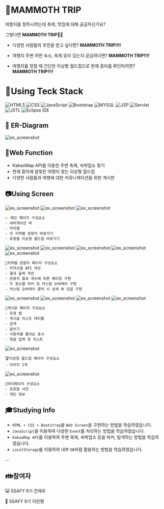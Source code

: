# 🐘MAMMOTH TRIP

여행지를 정하시려는데 축제, 맛집에 대해 궁금하신가요?

그렇다면 **MAMMOTH TRIP**👋👋

- 다양한 사람들의 추천을 받고 싶다면? **MAMMOTH TRIP!!!!**

- 여행지 주변 어떤 숙소, 축제 등이 있는지 궁금하다면? **MAMMOTH TRIP!!!!**

- 여행지를 정할 때 간단한 이상형 월드컵으로 현재 흥미를 확인하려면? **MAMMOTH TRIP!!!!**


# 🔨Using Teck Stack
![HTML5](https://img.shields.io/badge/HTML5-E34F26.svg?&style=for-the-badge&logo=HTML5&logoColor=white)
![CSS](https://img.shields.io/badge/CSS-1572B6.svg?&style=for-the-badge&logo=CSS3&logoColor=white)
![JavaScript](https://img.shields.io/badge/JavaScript-F7DF1E.svg?&style=for-the-badge&logo=JavaScript&logoColor=white)
![Bootstrap](https://img.shields.io/badge/Bootstrap-7952B3.svg?&style=for-the-badge&logo=Bootstrap&logoColor=white)
![MYSQL](https://img.shields.io/badge/mysql-4479A1.svg?&style=for-the-badge&logo=MYSQL&logoColor=white)
![JSP](https://img.shields.io/badge/JSP-E9568E.svg?&style=for-the-badge&logo=JSP&logoColor=white)
![Servlet](https://img.shields.io/badge/Servlet-0ABF53.svg?&style=for-the-badge&logo=Servlet&logoColor=white)
![JSTL](https://img.shields.io/badge/JSTL-FF6550.svg?&style=for-the-badge&logo=JSTL&logoColor=white)
![Eclipse IDE](https://img.shields.io/badge/Eclipse%20IDE-2C2255.svg?&style=for-the-badge&logo=Eclipse%20IDE&logoColor=white)


## :triangular_ruler: ER-Diagram
![ex_screenshot](./descImg/DB/ER_Diagram.png)

## 📢Web Function

 * KakaoMap API를 이용한 주변 축제, 숙박업소 찾기
 * 현재 흥미에 알맞은 여행지 찾는 이상형 월드컵
 * 다양한 사람들과 여행에 대한 커뮤니케이션을 위한 게시판

## 📷Using Screen

![ex_screenshot](./descImg/index/main1.PNG)
![ex_screenshot](./descImg/index/main2.PNG)
![ex_screenshot](./descImg/index/main3.PNG)
```
✨ 메인 페이지 구성요소
- 네비게이션 바 
- 커러셀
- 각 지역별 관광지 바로가기
- 유형별 이상형 월드컵 바로가기
```

![ex_screenshot](./descImg/map/map1.PNG)
![ex_screenshot](./descImg/map/map2.PNG)
![ex_screenshot](./descImg/map/map3.PNG)
![ex_screenshot](./descImg/map/map4.PNG)
![ex_screenshot](./descImg/map/map5.PNG)
```
🎈지역별 관광지 페이지 구성요소
- 카카오맵 API 섹션
- 결과 출력 섹션
- 관광지 결과 개수에 따른 페이징 구현
- 각 장소별 마커 및 커스텀 오버레이 구현
- 커스텀 오버레이 클릭 시 상세 뷰 모달 구현

```
![ex_screenshot](./descImg/board/board1.PNG)
![ex_screenshot](./descImg/board/board2.PNG)
![ex_screenshot](./descImg/board/board3.PNG)
![ex_screenshot](./descImg/board/board4.PNG)
```
📃게시판 페이지 구성요소
- 유형 탭
- 게시글 리스트 테이블
- 검색 
- 글쓰기
- 사용자별 좋아요 표시
- 댓글 입력 및 리스트 
```

![ex_screenshot](./descImg/worldcup/worldcup1.PNG)
```
🏆이상형 월드컵 페이지 구성요소
- 이미지 2개 
```

![ex_screenshot](./descImg/mypage/mypage.PNG)
```
👦마이페이지 구성요소
- 프로필 사진
- 개인 정보 
```


## 🎓Studying Info

* ``HTML + CSS + Bootstrap``을  ``Web Screen``을 구현하는 방법을 학습하였습니다.
* ``JavaScript``을 이용하여 다양한 ``Event``를 처리하는 방법을 학습하였습니다.
* ``KakaoMap API``를 이용하여 주변 축제, 숙박업소 등을 마커, 탐색하는 방법을 학습하였습니다.
* ``LocalStorage``를 이용하여 내부 ``DB``처럼 활용하는 방법을 학습하였습니다.

...

## 👪참여자

😺 SSAFY 9기 전재우

👲 SSAFY 9기 이찬형




